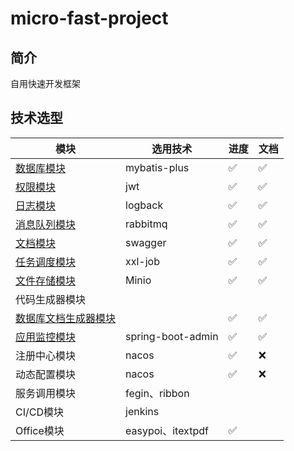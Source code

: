 # micro-fast-project
## 简介

自用快速开发框架

## 技术选型

| 模块                                                         | 选用技术          | 进度 | 文档 |
| ------------------------------------------------------------ | ----------------- | ---- | ---- |
| [数据库模块](https://github.com/shoufengsfsf/micro-fast-project/tree/develop/micro-fast-db/micro-fast-mybatis-plus-starter) | mybatis-plus      | ✅    | ✅    |
| [权限模块](https://github.com/shoufengsfsf/micro-fast-project/tree/develop/micro-fast-auth) | jwt               | ✅    | ✅    |
| [日志模块](https://github.com/shoufengsfsf/micro-fast-project/tree/develop/micro-fast-log/micro-fast-log-starter) | logback           | ✅    | ✅    |
| [消息队列模块](https://github.com/shoufengsfsf/micro-fast-project/tree/develop/micro-fast-mq/micro-fast-mq-rabbit-starter) | rabbitmq          | ✅    | ✅    |
| [文档模块](https://github.com/shoufengsfsf/micro-fast-project/tree/develop/micro-fast-doc/micro-fast-swagger-starter) | swagger           | ✅    | ✅    |
| [任务调度模块](https://github.com/shoufengsfsf/micro-fast-project/tree/develop/micro-fast-job/micro-fast-job-xxl-starter) | xxl-job           | ✅    | ✅    |
| [文件存储模块](https://github.com/shoufengsfsf/micro-fast-project/tree/develop/micro-fast-file/micro-fast-file-minio-starter) | Minio             | ✅    | ✅    |
| 代码生成器模块                                               |                   |      |      |
| [数据库文档生成器模块](https://github.com/shoufengsfsf/micro-fast-project/tree/master/micro-fast-generator/micro-fast-generator-db-doc) |                   | ✅    | ✅    |
| [应用监控模块](https://github.com/shoufengsfsf/micro-fast-project/tree/master/micro-fast-monitor/micro-fast-admin-server) | spring-boot-admin | ✅    | ✅    |
| 注册中心模块                                                 | nacos             | ✅    | ❌    |
| 动态配置模块                                                 | nacos             | ✅    | ❌    |
| 服务调用模块                                                 | fegin、ribbon     |      |      |
| CI/CD模块                                                    | jenkins           |      |      |
| Office模块                                                   | easypoi、itextpdf | ✅    |      |

